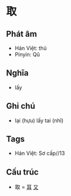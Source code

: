 # 取

## Phát âm
* Hán Việt: thủ
* Pinyin: Qǔ

## Nghĩa
* lấy

## Ghi chú
* lại (hựu) lấy tai (nhĩ)

## Tags
* Hán Việt: Sơ cấp//13

## Cấu trúc
* 取 = [耳](耳.md) [又](又.md)

<script>window.HANZI_FIELD='取';</script>
